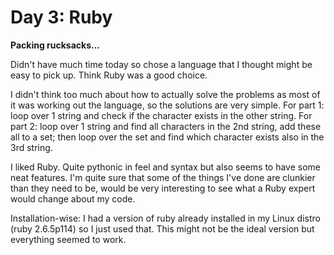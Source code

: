 # Day 3: Ruby

__Packing rucksacks...__

Didn't have much time today so chose a language that I thought might
be easy to pick up. Think Ruby was a good choice.

I didn't think too much about how to actually solve the problems as
most of it was working out the language, so the solutions are very
simple. For part 1: loop over 1 string and check if the character
exists in the other string. For part 2: loop over 1 string and find
all characters in the 2nd string, add these all to a set; then loop
over the set and find which character exists also in the 3rd string.

I liked Ruby. Quite pythonic in feel and syntax but also seems to have
some neat features. I'm quite sure that some of the things I've done
are clunkier than they need to be, would be very interesting to see
what a Ruby expert would change about my code.

Installation-wise: I had a version of ruby already installed in my
Linux distro (ruby 2.6.5p114) so I just used that. This might not be
the ideal version but everything seemed to work.
